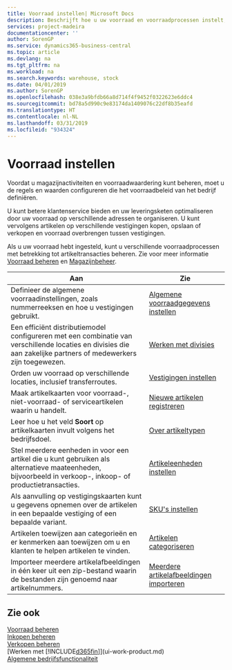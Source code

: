 ```yaml
---
title: Voorraad instellen| Microsoft Docs
description: Beschrijft hoe u uw voorraad en voorraadprocessen instelt, inclusief transferroutes en locaties, zoals magazijnen.
services: project-madeira
documentationcenter: ''
author: SorenGP
ms.service: dynamics365-business-central
ms.topic: article
ms.devlang: na
ms.tgt_pltfrm: na
ms.workload: na
ms.search.keywords: warehouse, stock
ms.date: 04/01/2019
ms.author: SorenGP
ms.openlocfilehash: 038e3a9bfdb66a8d714f4f9452f0322623e6ddc4
ms.sourcegitcommit: bd78a5d990c9e83174da1409076c22df8b35eafd
ms.translationtype: HT
ms.contentlocale: nl-NL
ms.lasthandoff: 03/31/2019
ms.locfileid: "934324"
---
```

# <a name="setting-up-inventory"></a>Voorraad instellen
Voordat u magazijnactiviteiten en voorraadwaardering kunt beheren, moet u de regels en waarden configureren die het voorraadbeleid van het bedrijf definiëren.

U kunt betere klantenservice bieden en uw leveringsketen optimaliseren door uw voorraad op verschillende adressen te organiseren. U kunt vervolgens artikelen op verschillende vestigingen kopen, opslaan of verkopen en voorraad overbrengen tussen vestigingen.

Als u uw voorraad hebt ingesteld, kunt u verschillende voorraadprocessen met betrekking tot artikeltransacties beheren. Zie voor meer informatie [Voorraad beheren](inventory-manage-inventory.md) en [Magazijnbeheer](warehouse-manage-warehouse.md).

| Aan | Zie |
| --- | --- |
| Definieer de algemene voorraadinstellingen, zoals nummerreeksen en hoe u vestigingen gebruikt. |[Algemene voorraadgegevens instellen](inventory-how-setup-general.md) |
|Een efficiënt distributiemodel configureren met een combinatie van verschillende locaties en divisies die aan zakelijke partners of medewerkers zijn toegewezen.|[Werken met divisies](inventory-responsibility-centers.md)|
| Orden uw voorraad op verschillende locaties, inclusief transferroutes. |[Vestigingen instellen](inventory-how-register-new-items.md) |
| Maak artikelkaarten voor voorraad-, niet-voorraad- of serviceartikelen waarin u handelt. |[Nieuwe artikelen registreren](inventory-how-register-new-items.md) |
|Leer hoe u het veld **Soort** op artikelkaarten invult volgens het bedrijfsdoel.|[Over artikeltypen](inventory-about-item-types.md)|
|Stel meerdere eenheden in voor een artikel die u kunt gebruiken als alternatieve maateenheden, bijvoorbeeld in verkoop-, inkoop- of productietransacties.|[Artikeleenheden instellen](inventory-how-setup-units-of-measure.md)|
|Als aanvulling op vestigingskaarten kunt u gegevens opnemen over de artikelen in een bepaalde vestiging of een bepaalde variant.|[SKU's instellen](inventory-how-to-set-up-stockkeeping-units.md)|
| Artikelen toewijzen aan categorieën en er kenmerken aan toewijzen om u en klanten te helpen artikelen te vinden. |[Artikelen categoriseren](inventory-how-categorize-items.md) |
|Importeer meerdere artikelafbeeldingen in één keer uit een zip-bestand waarin de bestanden zijn genoemd naar artikelnummers.|[Meerdere artikelafbeeldingen importeren](inventory-how-import-item-pictures.md)|

## <a name="see-also"></a>Zie ook
[Voorraad beheren](inventory-manage-inventory.md)  
[Inkopen beheren](purchasing-manage-purchasing.md)  
[Verkopen beheren](sales-manage-sales.md)    
[Werken met [!INCLUDE[d365fin](includes/d365fin_md.md)]](ui-work-product.md)  
[Algemene bedrijfsfunctionaliteit](ui-across-business-areas.md)
